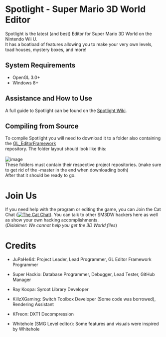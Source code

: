 # Spotlight - Super Mario 3D World Editor

Spotlight is the latest (and best) Editor for Super Mario 3D World on the Nintendo Wii U.<br/>
It has a boatload of features allowing you to make your very own levels, toad houses, mystery boxes, and more!

## System Requirements

- OpenGL 3.0+
- Windows 8+

## Assistance and How to Use

A full guide to Spotlight can be found on the [Spotlight Wiki](https://github.com/jupahe64/Spotlight/wiki).

## Compiling from Source

To compile Spotlight you will need to download it to a folder also containing the <a href="https://github.com/jupahe64/GL_EditorFramework">GL_EditorFramework</a><br/> repository.
The folder layout should look like this:<br/>
<br/>
![image](https://user-images.githubusercontent.com/44330283/76013595-05647e00-5ecd-11ea-8c04-0752df56e593.png)
<br/>
These folders must contain their respective project repositories.
(make sure to get rid of the -master in the end when downloading both)<br/>
After that it should be ready to go.

# Join Us
If you need help with the program or editing the game, you can Join the Cat Chat (<a href="https://discord.gg/9JGKSze"><img src="https://img.shields.io/discord/308323056592486420.svg?color=7289da&logo=discord&logoColor=white" alt="The Cat Chat" /></a>). You can talk to other SM3DW hackers here as well as show your own hacking accomplishments.<br/>(*Dislaimer: We cannot help you get the 3D World files*)

# Credits

- JuPaHe64: Project Leader, Lead Programmer, GL Editor Framework Programmer
- Super Hackio: Database Programmer, Debugger, Lead Tester, GitHub Manager

- Ray Koopa: Syroot Library Developer
- KillzXGaming: Switch Toolbox Developer (Some code was borrowed), Rendering Assistant
- KFreon: DXT1 Decompression

- Whitehole (SMG Level editor): Some features and visuals were inspired by Whitehole
